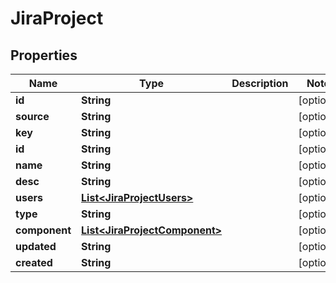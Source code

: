 
# JiraProject

## Properties
Name | Type | Description | Notes
------------ | ------------- | ------------- | -------------
**id** | **String** |  |  [optional]
**source** | **String** |  |  [optional]
**key** | **String** |  |  [optional]
**id** | **String** |  |  [optional]
**name** | **String** |  |  [optional]
**desc** | **String** |  |  [optional]
**users** | [**List&lt;JiraProjectUsers&gt;**](JiraProjectUsers.md) |  |  [optional]
**type** | **String** |  |  [optional]
**component** | [**List&lt;JiraProjectComponent&gt;**](JiraProjectComponent.md) |  |  [optional]
**updated** | **String** |  |  [optional]
**created** | **String** |  |  [optional]



